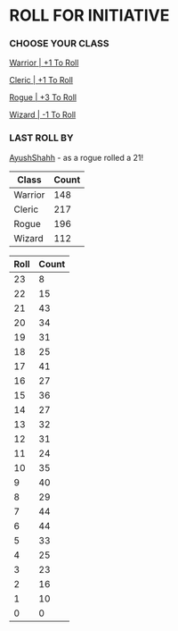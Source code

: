 # ROLL FOR INITIATIVE
### CHOOSE YOUR CLASS

[Warrior | +1 To Roll](https://github.com/benjaminsampica/benjaminsampica/issues/new?title=roll%7Cwarrior&body=Just+click+%27Submit+new+issue%27.)

[Cleric | +1 To Roll](https://github.com/benjaminsampica/benjaminsampica/issues/new?title=roll%7Ccleric&body=Just+click+%27Submit+new+issue%27.)

[Rogue | +3 To Roll](https://github.com/benjaminsampica/benjaminsampica/issues/new?title=roll%7Crogue&body=Just+click+%27Submit+new+issue%27.)

[Wizard | -1 To Roll](https://github.com/benjaminsampica/benjaminsampica/issues/new?title=roll%7Cwizard&body=Just+click+%27Submit+new+issue%27.)
### LAST ROLL BY
[AyushShahh](https://www.github.com/AyushShahh) - as a rogue rolled a 21!

|Class|Count|
|-|-|
|Warrior|148|
|Cleric|217|
|Rogue|196|
|Wizard|112|

|Roll|Count|
|-|-|
|23|8
|22|15
|21|43
|20|34
|19|31
|18|25
|17|41
|16|27
|15|36
|14|27
|13|32
|12|31
|11|24
|10|35
|9|40
|8|29
|7|44
|6|44
|5|33
|4|25
|3|23
|2|16
|1|10
|0|0

